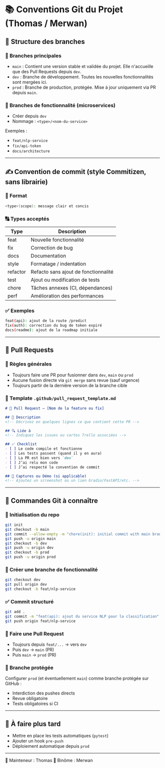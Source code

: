# 📚 Conventions Git du Projet (Thomas / Merwan)

## 🔧 Structure des branches

### 🌿 Branches principales

* `main` : Contient une version stable et validée du projet. Elle n'accueille que des Pull Requests depuis `dev`.
* `dev` : Branche de développement. Toutes les nouvelles fonctionnalités sont mergées ici.
* `prod` : Branche de production, protégée. Mise à jour uniquement via PR depuis `main`.

### 🔀 Branches de fonctionnalité (microservices)

* Créer depuis `dev`
* Nommage : `<type>/<nom-du-service>`

Exemples :

* `feat/nlp-service`
* `fix/api-token`
* `docs/architecture`

---

## ✍️ Convention de commit (style Commitizen, sans librairie)

### 🧱 Format

```bash
<type>(scope): message clair et concis
```

### 🔠 Types acceptés

| Type     | Description                          |
| -------- | ------------------------------------ |
| feat     | Nouvelle fonctionnalité              |
| fix      | Correction de bug                    |
| docs     | Documentation                        |
| style    | Formatage / indentation              |
| refactor | Refacto sans ajout de fonctionnalité |
| test     | Ajout ou modification de tests       |
| chore    | Tâches annexes (CI, dépendances)     |
| perf     | Amélioration des performances        |

### ✅ Exemples

```bash
feat(api): ajout de la route /predict
fix(auth): correction du bug de token expiré
docs(readme): ajout de la roadmap initiale
```

---

## 🚀 Pull Requests

### 🔁 Règles générales

* Toujours faire une PR pour fusionner dans `dev`, `main` ou `prod`
* Aucune fusion directe via `git merge` sans revue (sauf urgence)
* Toujours partir de la dernière version de la branche cible

### 📄 Template `.github/pull_request_template.md`

```md
# 🚀 Pull Request – [Nom de la feature ou fix]

## 📌 Description
<!-- Décrivez en quelques lignes ce que contient cette PR -->

## 🔍 Liée à
<!-- Indiquez les issues ou cartes Trello associées -->

## ✅ Checklist
- [ ] Le code compile et fonctionne
- [ ] Les tests passent (quand il y en aura)
- [ ] La PR est bien vers `dev`
- [ ] J’ai relu mon code
- [ ] J’ai respecté la convention de commit

## 📸 Captures ou Démo (si applicable)
<!-- Ajoutez un screenshot ou un lien Gradio/FastAPI/etc. -->
```

---

## 🧰 Commandes Git à connaître

### 🔨 Initialisation du repo

```bash
git init
git checkout -b main
git commit --allow-empty -m "chore(init): initial commit with main branch"
git push -u origin main
git checkout -b dev
git push -u origin dev
git checkout -b prod
git push -u origin prod
```

### 🌱 Créer une branche de fonctionnalité

```bash
git checkout dev
git pull origin dev
git checkout -b feat/nlp-service
```

### ✅ Commit structuré

```bash
git add .
git commit -m "feat(api): ajout du service NLP pour la classification"
git push origin feat/nlp-service
```

### 🔁 Faire une Pull Request

* Toujours depuis `feat/...` → vers `dev`
* Puis `dev` → `main` (PR)
* Puis `main` → `prod` (PR)

### 🔐 Branche protégée

Configurer `prod` (et éventuellement `main`) comme branche protégée sur GitHub :

* Interdiction des pushes directs
* Revue obligatoire
* Tests obligatoires si CI

---

## 📌 À faire plus tard

* Mettre en place les tests automatiques (`pytest`)
* Ajouter un hook `pre-push`
* Déploiement automatique depuis `prod`

---

👥 Mainteneur : Thomas
👥 Binôme : Merwan
